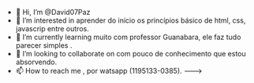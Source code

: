 - 👋 Hi, I’m @David07Paz
- 👀 I’m interested in  aprender do início os princípios básico de html, css, javascrip entre outros.
- 🌱 I’m currently learning  muito com professor Guanabara, ele faz tudo parecer simples .
- 💞️ I’m looking to collaborate on  com pouco de conhecimento que estou  absorvendo.
- 📫 How to reach me , por watsapp (1195133-0385).
--->
